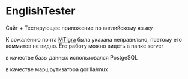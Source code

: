# EnglishTester
Сайт + Тестирующее приложение по английскому языку

К сожалению  почта [MTigra](https://github.com/MTigra) была указана неправильно, поэтому его коммитов не видно.
Его работу можно видеть в папке server

в качестве базы данных использовался PostgeSQL

в качестве маршрутизатора gorilla/mux
